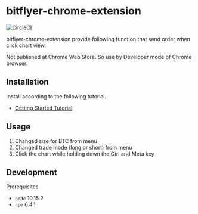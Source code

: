 # bitflyer-chrome-extension

[![CircleCI](https://circleci.com/gh/yneee/bitflyer-chrome-extension.svg?style=svg)](https://circleci.com/gh/yneee/bitflyer-chrome-extension)

bitflyer-chrome-extension provide following function that send order when click chart view.

Not published at Chrome Web Store. So use by Developer mode of Chrome browser.

## Installation

Install according to the following tutorial.

- [Getting Started Tutorial](https://developer.chrome.com/extensions/getstarted)

## Usage

1. Changed size for BTC from menu
1. Changed trade mode (long or short) from menu
1. Click the chart while holding down the Ctrl and Meta key

## Development

Prerequisites

- `node` 10.15.2
- `npm` 6.4.1

